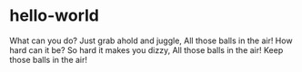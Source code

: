 hello-world
===========

What can you do?
Just grab ahold and juggle,
All those balls in the air!
How hard can it be?
So hard it makes you dizzy,
All those balls in the air!
Keep those balls in the air!
